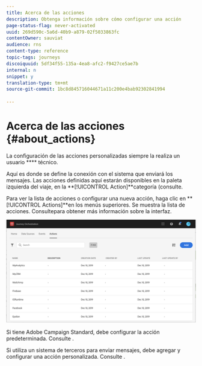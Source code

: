 ```yaml
---
title: Acerca de las acciones
description: Obtenga información sobre cómo configurar una acción
page-status-flag: never-activated
uuid: 269d590c-5a6d-40b9-a879-02f5033863fc
contentOwner: sauviat
audience: rns
content-type: reference
topic-tags: journeys
discoiquuid: 5df34f55-135a-4ea8-afc2-f9427ce5ae7b
internal: n
snippet: y
translation-type: tm+mt
source-git-commit: 1bc8d845716044671a11c200e4bab92302841994

---
```



# Acerca de las acciones {#about_actions}

La configuración de las acciones personalizadas siempre la realiza un usuario **** técnico.

Aquí es donde se define la conexión con el sistema que enviará los mensajes. Las acciones definidas aquí estarán disponibles en la paleta izquierda del viaje, en la **[!UICONTROL Action]**categoría (consulte[](../building-journeys/about-action-activities.md).

Para ver la lista de acciones o configurar una nueva acción, haga clic en **[!UICONTROL Actions]**en los menús superiores. Se muestra la lista de acciones. Consulte[](../about/user-interface.md)para obtener más información sobre la interfaz.

![](../assets/custom1.png)

Si tiene Adobe Campaign Standard, debe configurar la acción predeterminada. Consulte [](../action/working-with-adobe-campaign.md).

Si utiliza un sistema de terceros para enviar mensajes, debe agregar y configurar una acción personalizada. Consulte [](../action/about-custom-action-configuration.md).
